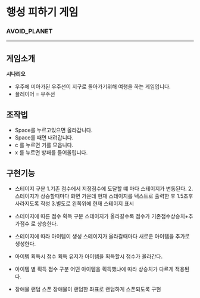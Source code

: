 # 행성 피하기 게임

### AVOID_PLANET

---

## 게임소개

**시나리오**

- 우주에 미아가된 우주선이 지구로 돌아가기위해 여행을 하는 게임입니다.
- 플레이어 = 우주선

## 조작법

- Space를 누르고있으면 올라갑니다.
- Space를 때면 내려갑니다.
- c 를 누르면 기를 모읍니다.
- x 를 누르면 방패를 들어올립니다.

## 구현기능

- 스테이지 구분 
1.기존 점수에서 지정점수에 도달할 떄 마다 스테이지가 변동된다.
2.스테이지가 상승할때마다 화면 가운데 현재 스테이지를 텍스트로 출력한 후 1.5초후 사라지도록 작성
3.별도로 왼쪽위에 현재 스테이지 표시

- 스테이지에 따른 점수 획득 구분
스테이지가 올라갈수록 점수가 기존점수상승치+추가점수 로 상승한다.

 - 스테이지에 따라 아이템이 생성
스테이지가 올라갈때마다 새로운 아이템을 추가로 생성한다.

- 아이템 획득시 점수 획득
유저가 아이템을 획득할시 점수가 올라간다.

- 아이템 별 획득 점수 구분
어떤 아이템을 획득했냐에 따라 상승치가 다르게 적용된다.

- 장애물 랜덤 스폰
장애물이 랜덤한 좌표로 랜덤하게 스폰되도록 구현



